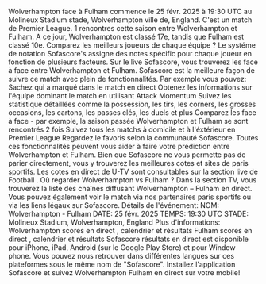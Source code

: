 Wolverhampton face à Fulham commence le 25 févr. 2025 à 19:30 UTC au Molineux Stadium stade, Wolverhampton ville de, England. C'est un match de Premier League.
1 rencontres cette saison entre Wolverhampton et Fulham. A ce jour, Wolverhampton est classé 17e, tandis que Fulham est classé 10e. Comparez les meilleurs joueurs de chaque équipe ? Le systéme de notation Sofascore's assigne des notes spécific pour chaque joueur en fonction de plusieurs facteurs.
Sur le live Sofascore, vous trouverez les face à face entre Wolverhampton et Fulham. Sofascore est la meilleure façon de suivre ce match avec plein de fonctionnalités. Par exemple vous pouvez:
Sachez qui a marqué dans le match en direct
Obtenez les informations sur l'équipe dominant le match en utilisant Attack Momentum
Suivez les statistique détaillées comme la possession, les tirs, les corners, les grosses occasions, les cartons, les passes clés, les duels et plus
Comparez les face à face - par exemple, la saison passée Wolverhampton et Fulham se sont rencontrés 2 fois
Suivez tous les matchs à domicile et à l'éxtérieur en Premier League
Regardez le favoris selon la communauté Sofascore.
Toutes ces fonctionnalités peuvent vous aider à faire votre prédiction entre Wolverhampton et Fulham. Bien que Sofascore ne vous permette pas de parier directement, vous y trouverez les meilleures cotes et sites de paris sportifs. Les cotes en direct de U-TV sont consultables sur la section live de Football .
Où regarder Wolverhampton vs Fulham ? Dans la section TV, vous trouverez la liste des chaînes diffusant Wolverhampton – Fulham en direct. Vous pouvez également voir le match via nos partenaires paris sportifs ou via les liens légaux sur Sofascore.
Détails de l'événement:
NOM: Wolverhampton - Fulham
DATE: 25 févr. 2025
TEMPS: 19:30 UTC
STADE: Molineux Stadium, Wolverhampton, England
Plus d'informations:
Wolverhampton scores en direct , calendrier et résultats
Fulham scores en direct , calendrier et résultats
Sofascore résultats en direct est disponible pour iPhone, iPad, Android (sur le Google Play Store) et pour Window phone. Vous pouvez nous retrouver dans différentes langues sur ces plateformes sous le même nom de "Sofascore". Installez l'application Sofascore et suivez Wolverhampton Fulham en direct sur votre mobile!

